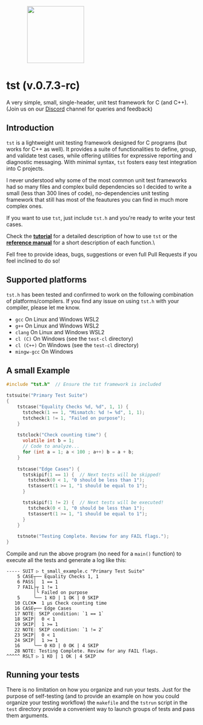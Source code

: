&nbsp;&nbsp;&nbsp;&nbsp;&nbsp;&nbsp;&nbsp;&nbsp;&nbsp;&nbsp;&nbsp;&nbsp;&nbsp;
<img height="150" src="https://github.com/rdentato/tst/assets/48629/248f5856-13bd-4e35-8d9f-0b74a0ecb010"> <br/>
# tst (v.0.7.3-rc)
A very simple, small, single-header, unit test framework for C (and C++).<br/>
(Join us on our [Discord](https://discord.gg/BqsZjDaUxg) channel for queries and feedback)

## Introduction
`tst` is a lightweight unit testing framework designed for C programs (but works for C++ as well). 
It provides a suite of functionalities to define, group, and validate test cases, while offering utilities
for expressive reporting and diagnostic messaging. With minimal syntax, `tst` fosters easy test integration into C projects.

I never understood why some of the most common unit test frameworks had so many files and complex build dependencies so
I decided to write a small (less than 300 lines of code), no-dependencies unit testing framework that still has most of the 
feautures you can find in much more complex ones.

If you want to use `tst`, just include `tst.h` and you're ready to write your test cases.

Check the [**tutorial**](tutorial/) for a detailed description of how to use `tst` or the [**reference manual**](tutorial/reference.md)
for a short description of each function.\

Fell free to provide ideas, bugs, suggestions or even full Pull Requests if you feel inclined to do so!

## Supported platforms

`tst.h` has been tested and confirmed to work on the following combination of platforms/compilers. If you find
any issue on using `tst.h` with your compiler, please let me know.

- `gcc`         On Linux and Windows WSL2 
- `g++`         On Linux and Windows WSL2 
- `clang`       On Linux and Windows WSL2 
- `cl (C)`      On Windows (see the `test-cl` directory)
- `cl (C++)`    On Windows (see the `test-cl` directory)
- `mingw-gcc`   On Windows


## A small Example
```c
#include "tst.h"  // Ensure the tst framework is included

tstsuite("Primary Test Suite")
{    
    tstcase("Equality Checks %d, %d", 1, 1) {
      tstcheck(1 == 1, "Mismatch: %d != %d", 1, 1);
      tstcheck(1 != 1, "Failed on purpose");
    }
    
    tstclock("Check counting time") {
      volatile int b = 1;
      // Code to analyze...
      for (int a = 1; a < 100 ; a++) b = a + b;
    }
    
    tstcase("Edge Cases") {
      tstskipif(1 == 1) {  // Next tests will be skipped!
        tstcheck(0 < 1, "0 should be less than 1");
        tstassert(1 >= 1, "1 should be equal to 1");
      }

      tstskipif(1 != 2) {  // Next tests will be executed!
        tstcheck(0 < 1, "0 should be less than 1");
        tstassert(1 >= 1, "1 should be equal to 1");
      }
    }
    
    tstnote("Testing Complete. Review for any FAIL flags.");
}
```

Compile and run the above program (no need for a `main()` function)
to execute all the tests and generate a log like this:

```
----- SUIT ▷ t_small_example.c "Primary Test Suite"
    5 CASE┬── Equality Checks 1, 1
    6 PASS│  1 == 1
    7 FAIL├┬ 1 != 1
          │╰ Failed on purpose
    5     ╰── 1 KO | 1 OK | 0 SKIP
   10 CLCK⚑  1 µs Check counting time
   16 CASE┬── Edge Cases
   17 NOTE: SKIP condition: `1 == 1`
   18 SKIP│  0 < 1
   19 SKIP│  1 >= 1
   22 NOTE: SKIP condition: `1 != 2`
   23 SKIP│  0 < 1
   24 SKIP│  1 >= 1
   16     ╰── 0 KO | 0 OK | 4 SKIP
   28 NOTE: Testing Complete. Review for any FAIL flags.
^^^^^ RSLT ▷ 1 KO | 1 OK | 4 SKIP
```
## Running your tests

There is no limitation on how you organize and run your tests.
Just for the purpose of self-testing (and to provide an example on how you could 
organize your testing workflow) the `makefile` and the `tstrun` script in the `test` 
directory provide a convenient way to launch groups of tests and pass them arguments.
